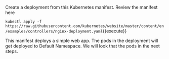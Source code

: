 Create a deployment from this Kubernetes manifest. Review the manifest here

`kubectl apply -f https://raw.githubusercontent.com/kubernetes/website/master/content/en/examples/controllers/nginx-deployment.yaml`{{execute}}

This manifest deploys a simple web app. The pods in the deployment will get deployed to Default Namespace. We will look that the pods in the next steps.

